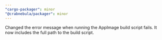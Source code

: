 ```yaml
---
"cargo-packager": minor
"@crabnebula/packager": minor
---
```


Changed the error message when running the AppImage build script fails.
It now includes the full path to the build script.
